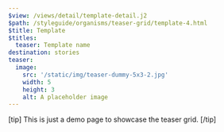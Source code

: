 ```yaml
---
$view: /views/detail/template-detail.j2
$path: /styleguide/organisms/teaser-grid/template-4.html
$title: Template
$titles:
  teaser: Template name
destination: stories
teaser:
  image:
    src: '/static/img/teaser-dummy-5x3-2.jpg'
    width: 5
    height: 3
    alt: A placeholder image
---
```

[tip]
This is just a demo page to showcase the teaser grid.
[/tip]
